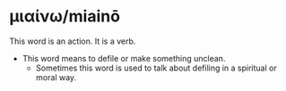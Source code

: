 # μιαίνω/miainō
This word is an action. It is a verb.
* This word means to defile or make something unclean.
    * Sometimes this word is used to talk about defiling in a spiritual or moral way.
